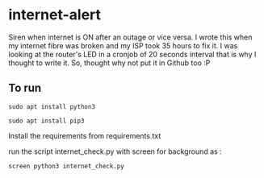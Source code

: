 # internet-alert
Siren when internet is ON after an outage or vice versa.
I wrote this when my internet fibre was broken and my ISP took 35 hours to fix it. I was looking at the router's LED in a cronjob of 20 seconds interval that is why I thought to write it. So, thought why not put it in Github too :P

## To run
`sudo apt install python3`

`sudo apt install pip3`

Install the requirements from requirements.txt

run the script internet_check.py with screen for background as :

`screen python3 internet_check.py`
